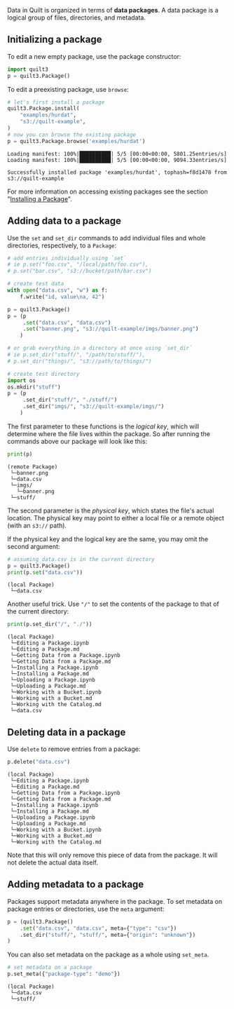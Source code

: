 Data in Quilt is organized in terms of **data packages**. A data package is a logical group of files, directories, and metadata.

## Initializing a package

To edit a new empty package, use the package constructor:


```python
import quilt3
p = quilt3.Package()
```

To edit a preexisting package, use `browse`:


```python
# let's first install a package
quilt3.Package.install(
    "examples/hurdat",
    "s3://quilt-example",
)
# now you can browse the existing package
p = quilt3.Package.browse('examples/hurdat')
```

    Loading manifest: 100%|██████████| 5/5 [00:00<00:00, 5801.25entries/s]
    Loading manifest: 100%|██████████| 5/5 [00:00<00:00, 9094.33entries/s]

    Successfully installed package 'examples/hurdat', tophash=f8d1478 from s3://quilt-example


    


For more information on accessing existing packages see the section "[Installing a Package](./Installing%20a%20Package.md)".

## Adding data to a package

Use the `set` and `set_dir` commands to add individual files and whole directories, respectively, to a `Package`:



```python
# add entries individually using `set`
# ie p.set("foo.csv", "/local/path/foo.csv"),
# p.set("bar.csv", "s3://bucket/path/bar.csv")

# create test data
with open("data.csv", "w") as f:
    f.write("id, value\na, 42")

p = quilt3.Package()
p = (p
     .set("data.csv", "data.csv")
     .set("banner.png", "s3://quilt-example/imgs/banner.png")
    )

# or grab everything in a directory at once using `set_dir`
# ie p.set_dir("stuff/", "/path/to/stuff/"),
# p.set_dir("things/", "s3://path/to/things/")

# create test directory
import os
os.mkdir("stuff")
p = (p
     .set_dir("stuff/", "./stuff/")
     .set_dir("imgs/", "s3://quilt-example/imgs/")
    )
```

The first parameter to these functions is the *logical key*, which will determine where the file lives within the package. So after running the commands above our package will look like this:


```python
print(p)
```

    (remote Package)
     └─banner.png
     └─data.csv
     └─imgs/
       └─banner.png
     └─stuff/
    


The second parameter is the *physical key*, which states the file's actual location. The physical key may point to either a local file or a remote object (with an `s3://` path).

If the physical key and the logical key are the same, you may omit the second argument:


```python
# assuming data.csv is in the current directory
p = quilt3.Package()
print(p.set("data.csv"))
```

    (local Package)
     └─data.csv
    


Another useful trick. Use `"/"` to set the contents of the package to that of the current directory:


```python
print(p.set_dir("/", "./"))
```

    (local Package)
     └─Editing a Package.ipynb
     └─Editing a Package.md
     └─Getting Data from a Package.ipynb
     └─Getting Data from a Package.md
     └─Installing a Package.ipynb
     └─Installing a Package.md
     └─Uploading a Package.ipynb
     └─Uploading a Package.md
     └─Working with a Bucket.ipynb
     └─Working with a Bucket.md
     └─Working with the Catalog.md
     └─data.csv
    


## Deleting data in a package

Use `delete` to remove entries from a package:


```python
p.delete("data.csv")
```




    (local Package)
     └─Editing a Package.ipynb
     └─Editing a Package.md
     └─Getting Data from a Package.ipynb
     └─Getting Data from a Package.md
     └─Installing a Package.ipynb
     └─Installing a Package.md
     └─Uploading a Package.ipynb
     └─Uploading a Package.md
     └─Working with a Bucket.ipynb
     └─Working with a Bucket.md
     └─Working with the Catalog.md



Note that this will only remove this piece of data from the package. It will not delete the actual data itself.

## Adding metadata to a package

Packages support metadata anywhere in the package. To set metadata on package entries or directories, use the `meta` argument:


```python
p = (quilt3.Package()
    .set("data.csv", "data.csv", meta={"type": "csv"})
    .set_dir("stuff/", "stuff/", meta={"origin": "unknown"})
)
```

You can also set metadata on the package as a whole using `set_meta`.


```python
# set metadata on a package
p.set_meta({"package-type": "demo"})
```




    (local Package)
     └─data.csv
     └─stuff/


